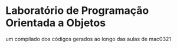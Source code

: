 # Laboratório de Programação Orientada a Objetos
um compilado dos códigos gerados ao longo das aulas de mac0321
